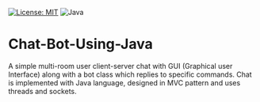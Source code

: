 [![License: MIT](https://img.shields.io/badge/License-MIT-blue.svg)](https://opensource.org/licenses/MIT)
![Java](https://img.shields.io/badge/Java-8-blue.svg)
# Chat-Bot-Using-Java
A simple multi-room user client-server chat with GUI (Graphical user Interface) along with a bot class which replies to specific commands. Chat
is implemented with Java language, designed in MVC pattern and uses threads and sockets.
